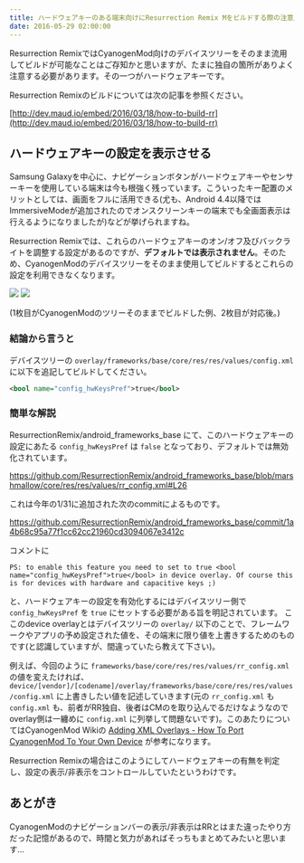 ```yaml
---
title: ハードウェアキーのある端末向けにResurrection Remix Mをビルドする際の注意点
date: 2016-05-29 02:00:00
---
```


Resurrection RemixではCyanogenMod向けのデバイスツリーをそのまま流用してビルドが可能なことはご存知かと思いますが、たまに独自の箇所がありよく注意する必要があります。その一つがハードウェアキーです。

<!--more-->

Resurrection Remixのビルドについては次の記事を参照ください。

[http://dev.maud.io/embed/2016/03/18/how-to-build-rr](http://dev.maud.io/embed/2016/03/18/how-to-build-rr)

## ハードウェアキーの設定を表示させる

Samsung Galaxyを中心に、ナビゲーションボタンがハードウェアキーやセンサーキーを使用している端末は今も根強く残っています。こういったキー配置のメリットとしては、画面をフルに活用できる(尤も、Android 4.4以降ではImmersiveModeが追加されたのでオンスクリーンキーの端末でも全画面表示は行えるようになりましたが)などが挙げられますね。

Resurrection Remixでは、これらのハードウェアキーのオン/オフ及びバックライトを調整する設定があるのですが、**デフォルトでは表示されません**。そのため、CyanogenModのデバイスツリーをそのまま使用してビルドするとこれらの設定を利用できなくなります。

![](https://cdn-ak.f.st-hatena.com/images/fotolife/m/mordiford/20160529/20160529012222.png) ![](https://cdn-ak.f.st-hatena.com/images/fotolife/m/mordiford/20160601/20160601060323.png)

(1枚目がCyanogenModのツリーそのままでビルドした例、2枚目が対応後。)

### 結論から言うと

デバイスツリーの `overlay/frameworks/base/core/res/res/values/config.xml` に以下を追記してビルドしてください。

```xml
<bool name="config_hwKeysPref">true</bool>
```

### 簡単な解説

ResurrectionRemix/android_frameworks_base にて、このハードウェアキーの設定にあたる `config_hwKeysPref` は `false` となっており、デフォルトでは無効化されています。

https://github.com/ResurrectionRemix/android_frameworks_base/blob/marshmallow/core/res/res/values/rr_config.xml#L26

これは今年の1/31に追加された次のcommitによるものです。

https://github.com/ResurrectionRemix/android_frameworks_base/commit/1a4b68c95a77f1cc62cc21960cd3094067e3412c

コメントに

```
PS: to enable this feature you need to set to true <bool name="config_hwKeysPref">true</bool> in device overlay. Of course this is for devices with hardware and capacitive keys ;)
```

と、ハードウェアキーの設定を有効化するにはデバイスツリー側で `config_hwKeysPref` を `true` にセットする必要がある旨を明記されています。
ここのdevice overlayとはデバイスツリーの `overlay/` 以下のことで、フレームワークやアプリの予め設定された値を、その端末に限り値を上書きするためのものです(と認識していますが、間違っていたら教えて下さい)。

例えば、今回のように `frameworks/base/core/res/res/values/rr_config.xml` の値を変えたければ、 `device/[vendor]/[codename]/overlay/frameworks/base/core/res/res/values/config.xml` に上書きしたい値を記述していきます(元の `rr_config.xml` も `config.xml` も、前者がRR独自、後者はCMのを取り込んでるだけなようなのでoverlay側は一纏めに `config.xml` に列挙して問題ないです)。このあたりについてはCyanogenMod Wikiの [Adding XML Overlays - How To Port CyanogenMod To Your Own Device](https://wiki.cyanogenmod.org/w/Doc:_porting_intro#Adding_XML_Overlays) が参考になります。

Resurrection Remixの場合はこのようにしてハードウェアキーの有無を判定し、設定の表示/非表示をコントロールしていたというわけです。

## あとがき

CyanogenModのナビゲーションバーの表示/非表示はRRとはまた違ったやり方だった記憶があるので、時間と気力があればそっちもまとめてみたいと思います…
